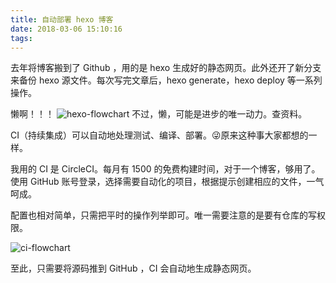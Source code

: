 ```yaml
---
title: 自动部署 hexo 博客
date: 2018-03-06 15:10:16
tags: 
---
```


去年将博客搬到了 Github ，用的是 hexo 生成好的静态网页。此外还开了新分支来备份 hexo 源文件。每次写完文章后，hexo generate，hexo deploy 等一系列操作。

懒啊！！！
![hexo-flowchart](http://oerfykrpf.bkt.clouddn.com/hexo-github-flowchart.png)
不过，懒，可能是进步的唯一动力。查资料。

CI（持续集成）可以自动地处理测试、编译、部署。😜原来这种事大家都想的一样。

我用的 CI 是 CircleCI。每月有 1500 的免费构建时间，对于一个博客，够用了。使用 GitHub 账号登录，选择需要自动化的项目，根据提示创建相应的文件，一气呵成。

配置也相对简单，只需把平时的操作列举即可。唯一需要注意的是要有仓库的写权限。

![ci-flowchart](http://oerfykrpf.bkt.clouddn.com/hexo-ci-flowchart.png)

至此，只需要将源码推到 GitHub ，CI 会自动地生成静态网页。



